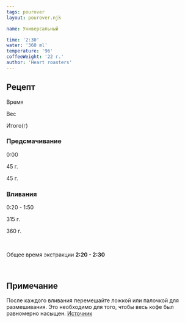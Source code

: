 ```yaml
---
tags: pourover
layout: pourover.njk

name: Универсальный

time: '2:30'
water: '360 ml'
temperature: '96'
coffeeWeight: '22 г.'
author: 'Heart roasters'
---
```


## Рецепт


<div class="time-line">

Время

Вес

Итого(г)

</div>

### Предсмачивание

<div class="time-line">

0:00

45 г.

45 г.

</div>


### Вливания

<div class="time-line">

0:20 - 1:50

315 г.

360 г.

</div>
<br>

Общее время экстракции __2:20 - 2:30__

<br>
<div class="info-warm">

## Примечание
После каждого вливания перемешайте ложкой или палочкой для размешивания. Это необходимо для того, чтобы весь кофе был равномерно насыщен.
[Источник](https://www.heartroasters.com/pages/v60)
</div>


